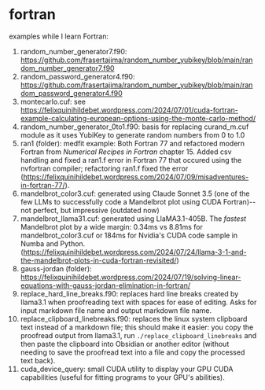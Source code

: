 # fortran
examples while I learn Fortran:

1. random_number_generator7.f90: https://github.com/frasertajima/random_number_yubikey/blob/main/random_number_generator7.f90
2. random_password_generator4.f90: https://github.com/frasertajima/random_number_yubikey/blob/main/random_password_generator4.f90
3. montecarlo.cuf: see https://felixquinihildebet.wordpress.com/2024/07/01/cuda-fortran-example-calculating-european-options-using-the-monte-carlo-method/
4. random_number_generator_0to1.f90: basis for replacing curand_m.cuf module as it uses YubiKey to generate random numbers from 0 to 1.0
5. ran1 (folder): medfit example: Both Fortran 77 and refactored modern Fortran from *Numerical Recipes in Fortran* chapter 15. Added csv handling and fixed a ran1.f error in Fortran 77 that occured using the nvfortran compiler; refactoring ran1.f fixed the error (https://felixquinihildebet.wordpress.com/2024/07/09/misadventures-in-fortran-77/).
6. mandelbrot_color3.cuf: generated using Claude Sonnet 3.5 (one of the few LLMs to successfully code a Mandelbrot plot using CUDA Fortran)--not perfect, but impressive (outdated now)
7. mandelbrot_llama31.cuf: generated using LlaMA3.1-405B. The *fastest* Mandelbrot plot by a wide margin: 0.34ms vs 8.81ms for mandelbrot_color3.cuf or 184ms for Nvidia's CUDA code sample in Numba and Python. (https://felixquinihildebet.wordpress.com/2024/07/24/llama-3-1-and-the-mandelbrot-plots-in-cuda-fortran-revisited/)
8. gauss-jordan (folder): https://felixquinihildebet.wordpress.com/2024/07/19/solving-linear-equations-with-gauss-jordan-elimination-in-fortran/
9. replace_hard_line_breaks.f90: replaces hard line breaks created by llama3.1 when proofreading text with spaces for ease of editing. Asks for input markdown file name and output markdown file name.
10. replace_clipboard_linebreaks.f90: replaces the linux system clipboard text instead of a markdown file; this should make it easier: you copy the proofread output from llama3.1, run `./replace_clipboard_linebreaks` and then paste the clipboard into Obsidian or another editor (without needing to save the proofread text into a file and copy the processed text back).
11. cuda_device_query: small CUDA utility to display your GPU CUDA capabilities (useful for fitting programs to your GPU's abilities).
